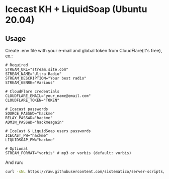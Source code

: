 # Icecast KH + LiquidSoap (Ubuntu 20.04)

## Usage

Create .env file with your e-mail and global token from CloudFlare(it's free), ex.:

```
# Required
STREAM_URL="stream.site.com"
STREAM_NAME="Ultra Radio"
STREAM_DESCRIPTION="Your best radio"
STREAM_GENRE="Various"

# CloudFlare credentials
CLOUDFLARE_EMAIL="your_name@email.com"
CLOUDFLARE_TOKEN="TOKEN"

# Icacast passwords
SOURCE_PASSWD="hackme"
RELAY_PASSWD="hackme"
ADMIN_PASSWD="hackmeagain"

# IceCast & LiquidSoap users passwords
ICECAST_PW="hackme"
LIQUIDSOAP_PW="hackme"

# Optional
STREAM_FORMAT="vorbis" # mp3 or vorbis (default: vorbis)
```

And run:

```bash
curl -sNL https://raw.githubusercontent.com/sistematico/server-scripts/main/icecastkh-liquidsoap/ubuntu/install.sh | bash
```
